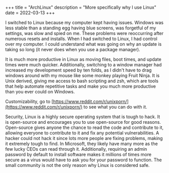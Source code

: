 +++
title = "ArchLinux"
description = "More specifically why I use Linux"
date = 2022-03-13
+++

I switched to Linux because my computer kept having issues. Windows was less stable than a standing egg having blue screens, was forgetful of my settings, was slow and spied on me. These problems were reoccurring after numerous resets and installs. When I had switched to Linux, I had control over my computer. I could understand what was going on why an update is taking so long (it never does when you use a package manager).

It is much more productive in Linux as moving files, boot times, and update times were much quicker. Additionally, switching to a window manager had increased my development speed by ten folds, as I didn't have to drag windows around with my mouse like some monkey playing Fruit Ninja. It is Unix derived, giving me access to bash scripting and zsh, which are tools that help automate repetitive tasks and make you much more productive than you ever could on Windows.

Customizability, go to [https://www.reddit.com/r/unixporn/](https://www.reddit.com/r/unixporn/) to see what you can do with it.

Security, Linux is a highly secure operating system that is tough to hack. It is open-source and encourages you to use open-source for good reasons. Open-source gives anyone the chance to read the code and contribute to it, allowing everyone to contribute to it and fix any potential vulnerabilities. A hacker could not hack it since lots more people are fixing problems, making it extremely tough to find. In Microsoft, they likely have 
many more as the few lucky CEOs can read through it. Additionally, requiring an admin password by default to install software makes it millions of times more secure as a virus would have to ask you for your password to function. The small community is not the only reason why Linux is considered safe.

